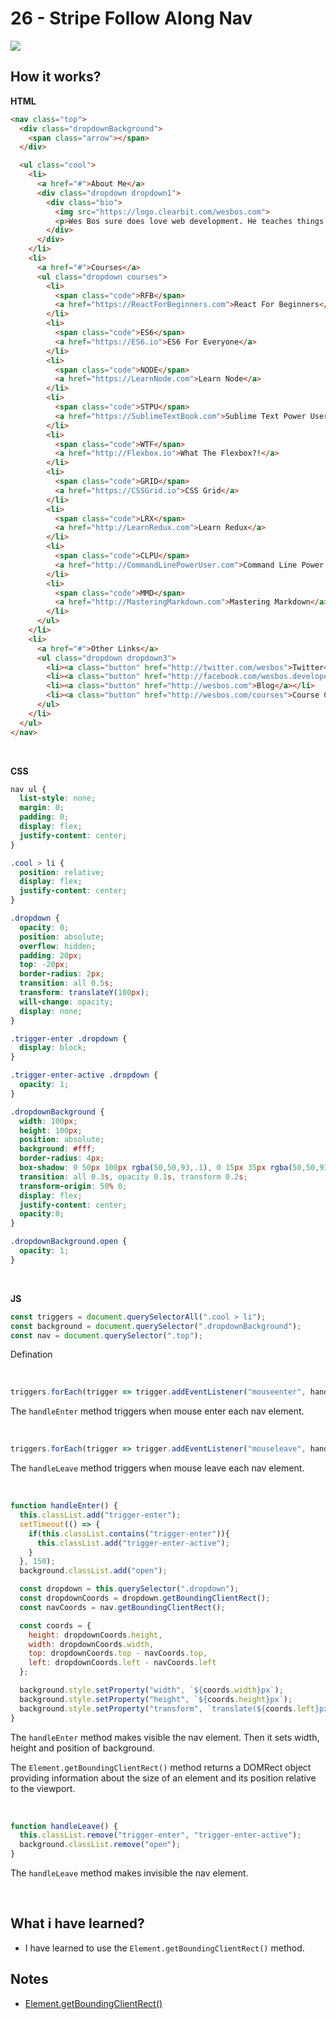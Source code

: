 # 26 - Stripe Follow Along Nav

![](https://github.com/erhanersoz/JavaScript30/blob/master/Screenshots/demo_26.gif?raw=true)

## How it works?

**HTML**

```html
<nav class="top">
  <div class="dropdownBackground">
    <span class="arrow"></span>
  </div>

  <ul class="cool">
    <li>
      <a href="#">About Me</a>
      <div class="dropdown dropdown1">
        <div class="bio">
          <img src="https://logo.clearbit.com/wesbos.com">
          <p>Wes Bos sure does love web development. He teaches things like JavaScript, CSS and BBQ. Wait. BBQ isn't part of web development. It should be though!</p>
        </div>
      </div>
    </li>
    <li>
      <a href="#">Courses</a>
      <ul class="dropdown courses">
        <li>
          <span class="code">RFB</span>
          <a href="https://ReactForBeginners.com">React For Beginners</a>
        </li>
        <li>
          <span class="code">ES6</span>
          <a href="https://ES6.io">ES6 For Everyone</a>
        </li>
        <li>
          <span class="code">NODE</span>
          <a href="https://LearnNode.com">Learn Node</a>
        </li>
        <li>
          <span class="code">STPU</span>
          <a href="https://SublimeTextBook.com">Sublime Text Power User</a>
        </li>
        <li>
          <span class="code">WTF</span>
          <a href="http://Flexbox.io">What The Flexbox?!</a>
        </li>
        <li>
          <span class="code">GRID</span>
          <a href="https://CSSGrid.io">CSS Grid</a>
        </li>
        <li>
          <span class="code">LRX</span>
          <a href="http://LearnRedux.com">Learn Redux</a>
        </li>
        <li>
          <span class="code">CLPU</span>
          <a href="http://CommandLinePowerUser.com">Command Line Power User</a>
        </li>
        <li>
          <span class="code">MMD</span>
          <a href="http://MasteringMarkdown.com">Mastering Markdown</a>
        </li>
      </ul>
    </li>
    <li>
      <a href="#">Other Links</a>
      <ul class="dropdown dropdown3">
        <li><a class="button" href="http://twitter.com/wesbos">Twitter</a></li>
        <li><a class="button" href="http://facebook.com/wesbos.developer">Facebook</a></li>
        <li><a class="button" href="http://wesbos.com">Blog</a></li>
        <li><a class="button" href="http://wesbos.com/courses">Course Catalog</a></li>
      </ul>
    </li>
  </ul>
</nav>
```

<br/>

**CSS**

```css
nav ul {
  list-style: none;
  margin: 0;
  padding: 0;
  display: flex;
  justify-content: center;
}

.cool > li {
  position: relative;
  display: flex;
  justify-content: center;
}

.dropdown {
  opacity: 0;
  position: absolute;
  overflow: hidden;
  padding: 20px;
  top: -20px;
  border-radius: 2px;
  transition: all 0.5s;
  transform: translateY(100px);
  will-change: opacity;
  display: none;
}

.trigger-enter .dropdown {
  display: block;
}

.trigger-enter-active .dropdown {
  opacity: 1;
}

.dropdownBackground {
  width: 100px;
  height: 100px;
  position: absolute;
  background: #fff;
  border-radius: 4px;
  box-shadow: 0 50px 100px rgba(50,50,93,.1), 0 15px 35px rgba(50,50,93,.15), 0 5px 15px rgba(0,0,0,.1);
  transition: all 0.3s, opacity 0.1s, transform 0.2s;
  transform-origin: 50% 0;
  display: flex;
  justify-content: center;
  opacity:0;
}

.dropdownBackground.open {
  opacity: 1;
}
```

<br/>

**JS**

```js
const triggers = document.querySelectorAll(".cool > li");
const background = document.querySelector(".dropdownBackground");
const nav = document.querySelector(".top");
```
Defination

<br/>

```js
triggers.forEach(trigger => trigger.addEventListener("mouseenter", handleEnter));
```
The `handleEnter` method triggers when mouse enter each nav element.

<br/>

```js
triggers.forEach(trigger => trigger.addEventListener("mouseleave", handleLeave));
```

The `handleLeave` method triggers when mouse leave each nav element.

<br/>

```js
function handleEnter() {
  this.classList.add("trigger-enter");
  setTimeout(() => {
    if(this.classList.contains("trigger-enter")){
      this.classList.add("trigger-enter-active");
    }
  }, 150);
  background.classList.add("open");

  const dropdown = this.querySelector(".dropdown");
  const dropdownCoords = dropdown.getBoundingClientRect();
  const navCoords = nav.getBoundingClientRect();

  const coords = {
    height: dropdownCoords.height,
    width: dropdownCoords.width,
    top: dropdownCoords.top - navCoords.top,
    left: dropdownCoords.left - navCoords.left
  };

  background.style.setProperty("width", `${coords.width}px`);
  background.style.setProperty("height", `${coords.height}px`);
  background.style.setProperty("transform", `translate(${coords.left}px, ${coords.top}px)`);
}
```
The `handleEnter` method makes visible the nav element. Then it sets width, height and position of background.

The `Element.getBoundingClientRect()` method returns a DOMRect object providing information about the size of an element and its position relative to the viewport.

<br/>

```js
function handleLeave() {
  this.classList.remove("trigger-enter", "trigger-enter-active");
  background.classList.remove("open");
}
```
The `handleLeave` method makes invisible the nav element.

<br/>

## What i have learned?

- I have learned to use the `Element.getBoundingClientRect()` method.


## Notes

- [Element.getBoundingClientRect()](https://developer.mozilla.org/en-US/docs/Web/API/Element/getBoundingClientRect)
